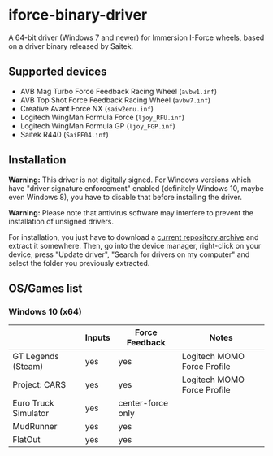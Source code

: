 # iforce-binary-driver

A 64-bit driver (Windows 7 and newer) for Immersion I-Force wheels, based on a driver
binary released by Saitek.

## Supported devices

* AVB Mag Turbo Force Feedback Racing Wheel (`avbw1.inf`)
* AVB Top Shot Force Feedback Racing Wheel (`avbw7.inf`)
* Creative Avant Force NX (`saiw2enu.inf`)
* Logitech WingMan Formula Force (`ljoy_RFU.inf`)
* Logitech WingMan Formula GP (`ljoy_FGP.inf`)
* Saitek R440 (`SaiFF04.inf`)

## Installation

**Warning:** This driver is not digitally signed. For Windows versions which have "driver
signature enforcement" enabled (definitely Windows 10, maybe even Windows 8), you have to
disable that before installing the driver.

**Warning:** Please note that antivirus software may interfere to prevent the installation
of unsigned drivers.

For installation, you just have to download a [current repository archive](https://github.com/timschumi/iforce-binary-driver/archive/master.zip) and
extract it somewhere. Then, go into the device manager, right-click on your device, press
"Update driver", "Search for drivers on my computer" and select the folder you previously
extracted.

## OS/Games list

### Windows 10 (x64)

|                            | Inputs    | Force Feedback    | Notes                       |
|----------------------------|-----------|-------------------|-----------------------------|
| GT Legends (Steam)         | yes       | yes               | Logitech MOMO Force Profile |
| Project: CARS              | yes       | yes               | Logitech MOMO Force Profile |
| Euro Truck Simulator       | yes       | center-force only |                             |
| MudRunner                  | yes       | yes               |                             |
| FlatOut                    | yes       | yes               |                             |
